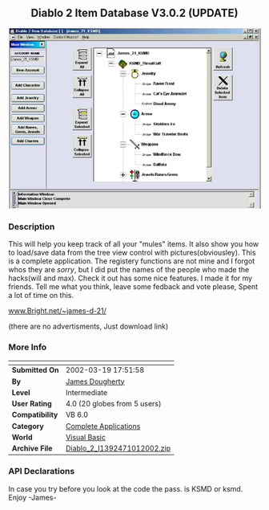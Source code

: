 ﻿<div align="center">

## Diablo 2 Item Database V3\.0\.2 \(UPDATE\)

<img src="PIC2002319191952376.jpg">
</div>

### Description

This will help you keep track of all your "mules" items. It also show you how to load/save data from the tree view control with pictures(obviousley). This is a complete application. The registery functions are not mine and I forgot whos they are *sorry*, but I did put the names of the people who made the hacks(will and max). Check it out has some nice features. I made it for my friends. Tell me what you think, leave some fedback and vote please, Spent a lot of time on this.

www.Bright.net/~james-d-21/

(there are no advertisments, Just download link)
 
### More Info
 


<span>             |<span>
---                |---
**Submitted On**   |2002-03-19 17:51:58
**By**             |[James Dougherty](https://github.com/Planet-Source-Code/PSCIndex/blob/master/ByAuthor/james-dougherty.md)
**Level**          |Intermediate
**User Rating**    |4.0 (20 globes from 5 users)
**Compatibility**  |VB 6\.0
**Category**       |[Complete Applications](https://github.com/Planet-Source-Code/PSCIndex/blob/master/ByCategory/complete-applications__1-27.md)
**World**          |[Visual Basic](https://github.com/Planet-Source-Code/PSCIndex/blob/master/ByWorld/visual-basic.md)
**Archive File**   |[Diablo\_2\_I1392471012002\.zip](https://github.com/Planet-Source-Code/james-dougherty-diablo-2-item-database-v3-0-2-update__1-32845/archive/master.zip)

### API Declarations

In case you try before you look at the code the pass. is KSMD or ksmd. Enjoy -James-





